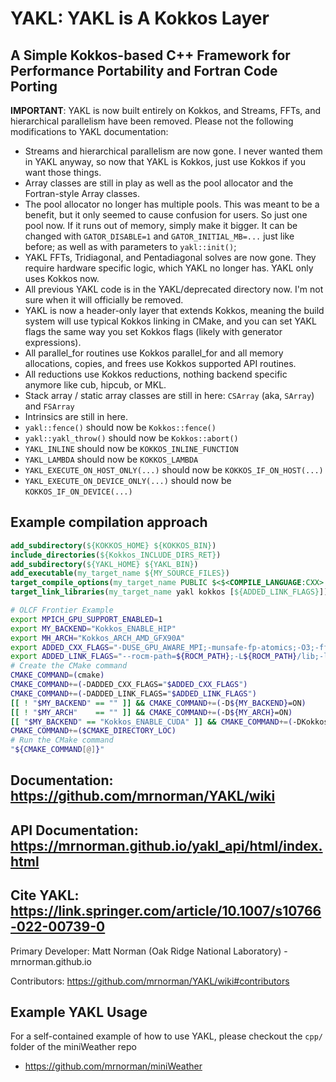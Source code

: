 # YAKL: YAKL is A Kokkos Layer
## A Simple Kokkos-based C++ Framework for Performance Portability and Fortran Code Porting

**IMPORTANT**: YAKL is now built entirely on Kokkos, and Streams, FFTs, and hierarchical parallelism have been removed. Please not the following modifications to YAKL documentation:
* Streams and hierarchical parallelism are now gone. I never wanted them in YAKL anyway, so now that YAKL is Kokkos, just use Kokkos if you want those things.
* Array classes are still in play as well as the pool allocator and the Fortran-style Array classes.
* The pool allocator no longer has multiple pools. This was meant to be a benefit, but it only seemed to cause confusion for users. So just one pool now. If it runs out of memory, simply make it bigger. It can be changed with `GATOR_DISABLE=1` and `GATOR_INITIAL_MB=...` just like before; as well as with parameters to `yakl::init()`;
* YAKL FFTs, Tridiagonal, and Pentadiagonal solves are now gone. They require hardware specific logic, which YAKL no longer has. YAKL only uses Kokkos now.
* All previous YAKL code is in the YAKL/deprecated directory now. I'm not sure when it will officially be removed.
* YAKL is now a header-only layer that extends Kokkos, meaning the build system will use typical Kokkos linking in CMake, and you can set YAKL flags the same way you set Kokkos flags (likely with generator expressions).
* All parallel_for routines use Kokkos parallel_for and all memory allocations, copies, and frees use Kokkos supported API routines.
* All reductions use Kokkos reductions, nothing backend specific anymore like cub, hipcub, or MKL.
* Stack array / static array classes are still in here: `CSArray` (aka, `SArray`) and `FSArray`
* Intrinsics are still in here.
* `yakl::fence()` should now be `Kokkos::fence()`
* `yakl::yakl_throw()` should now be `Kokkos::abort()`
* `YAKL_INLINE` should now be `KOKKOS_INLINE_FUNCTION`
* `YAKL_LAMBDA` should now be `KOKKOS_LAMBDA`
* `YAKL_EXECUTE_ON_HOST_ONLY(...)` should now be `KOKKOS_IF_ON_HOST(...)`
* `YAKL_EXECUTE_ON_DEVICE_ONLY(...)` should now be `KOKKOS_IF_ON_DEVICE(...)`

## Example compilation approach
```cmake
add_subdirectory(${KOKKOS_HOME} ${KOKKOS_BIN})
include_directories(${Kokkos_INCLUDE_DIRS_RET})
add_subdirectory(${YAKL_HOME} ${YAKL_BIN})
add_executable(my_target_name ${MY_SOURCE_FILES})
target_compile_options(my_target_name PUBLIC $<$<COMPILE_LANGUAGE:CXX>:${ADDED_CXX_FLAGS}>)
target_link_libraries(my_target_name yakl kokkos [${ADDED_LINK_FLAGS}])
```
```bash
# OLCF Frontier Example
export MPICH_GPU_SUPPORT_ENABLED=1
export MY_BACKEND="Kokkos_ENABLE_HIP"
export MH_ARCH="Kokkos_ARCH_AMD_GFX90A"
export ADDED_CXX_FLAGS="-DUSE_GPU_AWARE_MPI;-munsafe-fp-atomics;-O3;-ffast-math;-I${ROCM_PATH}/include;-D__HIP_ROCclr__;-D__HIP_ARCH_GFX90A__=1;--rocm-path=${ROCM_PATH};--offload-arch=gfx90a;-Wno-unused-result;-Wno-macro-redefined"
export ADDED_LINK_FLAGS="--rocm-path=${ROCM_PATH};-L${ROCM_PATH}/lib;-lamdhip64"
# Create the CMake command
CMAKE_COMMAND=(cmake)
CMAKE_COMMAND+=(-DADDED_CXX_FLAGS="$ADDED_CXX_FLAGS")
CMAKE_COMMAND+=(-DADDED_LINK_FLAGS="$ADDED_LINK_FLAGS")
[[ ! "$MY_BACKEND" == "" ]] && CMAKE_COMMAND+=(-D${MY_BACKEND}=ON)
[[ ! "$MY_ARCH"    == "" ]] && CMAKE_COMMAND+=(-D${MY_ARCH}=ON)
[[ "$MY_BACKEND" == "Kokkos_ENABLE_CUDA" ]] && CMAKE_COMMAND+=(-DKokkos_ENABLE_CUDA_CONSTEXPR=ON)
CMAKE_COMMAND+=($CMAKE_DIRECTORY_LOC)
# Run the CMake command
"${CMAKE_COMMAND[@]}"
```

## Documentation: https://github.com/mrnorman/YAKL/wiki

## API Documentation: https://mrnorman.github.io/yakl_api/html/index.html

## Cite YAKL: https://link.springer.com/article/10.1007/s10766-022-00739-0

Primary Developer: Matt Norman (Oak Ridge National Laboratory) - mrnorman.github.io

Contributors: https://github.com/mrnorman/YAKL/wiki#contributors

## Example YAKL Usage
For a self-contained example of how to use YAKL, please checkout the `cpp/` folder of the miniWeather repo
* https://github.com/mrnorman/miniWeather

